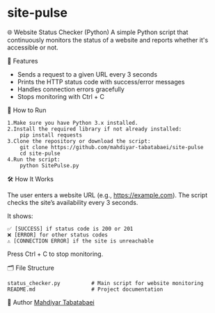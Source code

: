 # site-pulse
🌐 Website Status Checker (Python)
A simple Python script that continuously monitors the status of a website and reports whether it's accessible or not.

📌 Features

- Sends a request to a given URL every 3 seconds
- Prints the HTTP status code with success/error messages
- Handles connection errors gracefully
- Stops monitoring with Ctrl + C

🚀 How to Run

	1.Make sure you have Python 3.x installed.
	2.Install the required library if not already installed:
		pip install requests
	3.Clone the repository or download the script:
		git clone https://github.com/mahdiyar-tabatabaei/site-pulse
		cd site-pulse
	4.Run the script:
		python SitePulse.py

🛠️ How It Works

The user enters a website URL (e.g., https://example.com).
The script checks the site’s availability every 3 seconds.

It shows:

	✅ [SUCCESS] if status code is 200 or 201
	❌ [ERROR] for other status codes
	⚠️ [CONNECTION ERROR] if the site is unreachable
Press Ctrl + C to stop monitoring.

🗂️ File Structure

	status_checker.py          # Main script for website monitoring
	README.md                  # Project documentation
👤 Author
	[Mahdiyar Tabatabaei](https://github.com/mahdiyar-tabatabaei)
